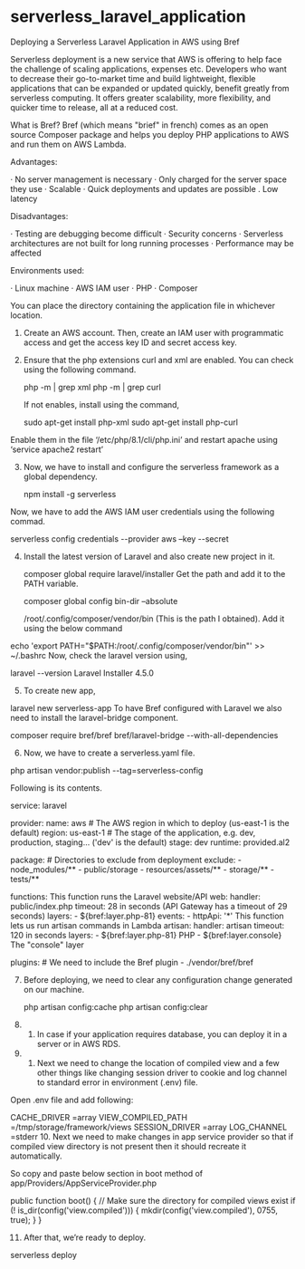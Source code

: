# serverless_laravel_application
Deploying a Serverless Laravel Application in AWS using Bref

Serverless deployment is a new service that AWS is offering to help face the challenge of scaling applications, expenses etc. Developers who want to decrease their go-to-market time and build lightweight, flexible applications that can be expanded or updated quickly, benefit greatly from serverless computing. It offers greater scalability, more flexibility, and quicker time to release, all at a reduced cost.

What is Bref?
Bref (which means "brief" in french) comes as an open source Composer package and helps you deploy PHP applications to AWS and run them on AWS Lambda.

Advantages:

· No server management is necessary
· Only charged for the server space they use
· Scalable
· Quick deployments and updates are possible
. Low latency

Disadvantages:

· Testing are debugging become difficult
· Security concerns
· Serverless architectures are not built for long running processes
· Performance may be affected

Environments used:

· Linux machine
· AWS IAM user
· PHP
· Composer

You can place the directory containing the application file in whichever location.

1. Create an AWS account. Then, create an IAM user with programmatic access and get the access key ID and secret access key.

2. Ensure that the php extensions curl and xml are enabled. You can check using the following command.

   php -m | grep xml
   php -m | grep curl

   If not enables, install using the command,

   sudo apt-get install php-xml
   sudo apt-get install php-curl

Enable them in the file ‘/etc/php/8.1/cli/php.ini’ and restart apache using ‘service apache2 restart’

3. Now, we have to install and configure the serverless framework as a global dependency.

   npm install -g serverless

Now, we have to add the AWS IAM user credentials using the following commad.

   serverless config credentials --provider aws –key <key>  --secret <secret>

4. Install the latest version of Laravel and also create new project in it.

   composer global require laravel/installer
   Get the path and add it to the PATH variable.

   composer global config bin-dir –absolute

   /root/.config/composer/vendor/bin (This is the path I obtained). Add it using the below command


  echo 'export PATH="$PATH:/root/.config/composer/vendor/bin"' >> ~/.bashrc
Now, check the laravel version using,

  laravel --version
  Laravel Installer 4.5.0

5. To create new app,

  laravel new serverless-app
To have Bref configured with Laravel we also need to install the laravel-bridge component.

  composer require bref/bref bref/laravel-bridge --with-all-dependencies

6. Now, we have to create a serverless.yaml file.

  php artisan vendor:publish --tag=serverless-config

Following is its contents.

service: laravel                                                                                                                                                                                           
 
provider:
    name: aws 
    # The AWS region in which to deploy (us-east-1 is the default)
    region: us-east-1
    # The stage of the application, e.g. dev, production, staging… ('dev' is the default)
    stage: dev 
    runtime: provided.al2
 
package:
    # Directories to exclude from deployment
    exclude:
        - node_modules/**
        - public/storage
        - resources/assets/**
        - storage/**
        - tests/**
 
functions:
     This function runs the Laravel website/API
    web:
        handler: public/index.php
        timeout: 28  in seconds (API Gateway has a timeout of 29 seconds)
        layers:
            - ${bref:layer.php-81}
        events:
            -   httpApi: '*' 
     This function lets us run artisan commands in Lambda
    artisan:
        handler: artisan
        timeout: 120  in seconds
        layers:
            - ${bref:layer.php-81}  PHP
            - ${bref:layer.console}  The "console" layer
 
plugins:
    # We need to include the Bref plugin
    - ./vendor/bref/bref

7. Before deploying, we need to clear any configuration change generated on our machine.

   php artisan config:cache
   php artisan config:clear

8. 1. In case if your application requires database, you can deploy it in a server or in AWS RDS.

9. 1. Next we need to change the location of compiled view and a few other things like changing session driver to cookie and log channel to standard error in environment (.env) file.

Open .env file and add following:

CACHE_DRIVER =array
VIEW_COMPILED_PATH =/tmp/storage/framework/views 
SESSION_DRIVER =array 
LOG_CHANNEL =stderr
10. Next we need to make changes in app service provider so that if compiled view directory is not present then it should recreate it automatically.

So copy and paste below section in boot method of app/Providers/AppServiceProvider.php

  public function boot()
  {
  // Make sure the directory for compiled views exist
  if (! is_dir(config('view.compiled'))) {
  mkdir(config('view.compiled'), 0755, true);
  }
  }


11. After that, we’re ready to deploy.

serverless deploy
